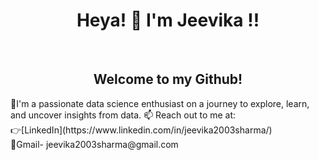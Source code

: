 <div align="center">
    <h1> Heya! 👋 I'm Jeevika !!</h1><br>
    <h2>Welcome to my Github! </h2>
    
</div>
🌱I'm a passionate data science enthusiast on a journey to explore, learn, and uncover insights from data.
📫 Reach out to me at: <br>
   👉[LinkedIn](https://www.linkedin.com/in/jeevika2003sharma/) <br>
   📧Gmail- jeevika2003sharma@gmail.com


<!---
JeevikaSharma/JeevikaSharma is a ✨ special ✨ repository because its `README.md` (this file) appears on your GitHub profile.
You can click the Preview link to take a look at your changes.
--->
